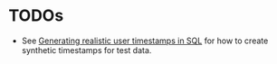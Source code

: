 # TODOs

- See
  [Generating realistic user timestamps in
  SQL](https://www.narrator.ai/blog/generating-random-timestamps-in-sql/) for
  how to create synthetic timestamps for test data.
